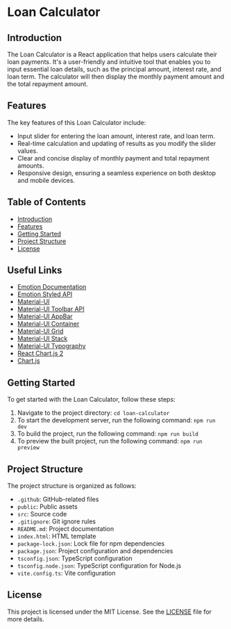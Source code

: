 # Loan Calculator

## Introduction

The Loan Calculator is a React application that helps users calculate their loan payments. It's a user-friendly and intuitive tool that enables you to input essential loan details, such as the principal amount, interest rate, and loan term. The calculator will then display the monthly payment amount and the total repayment amount.

## Features

The key features of this Loan Calculator include:

- Input slider for entering the loan amount, interest rate, and loan term.
- Real-time calculation and updating of results as you modify the slider values.
- Clear and concise display of monthly payment and total repayment amounts.
- Responsive design, ensuring a seamless experience on both desktop and mobile devices.

## Table of Contents

- [Introduction](#introduction)
- [Features](#features)
- [Getting Started](#getting-started)
- [Project Structure](#project-structure)
- [License](#license)

## Useful Links

- [Emotion Documentation](https://emotion.sh/docs/introduction)
- [Emotion Styled API](https://emotion.sh/docs/styled)
- [Material-UI](https://mui.com/)
- [Material-UI Toolbar API](https://mui.com/material-ui/api/toolbar/)
- [Material-UI AppBar](https://mui.com/material-ui/react-app-bar/)
- [Material-UI Container](https://mui.com/material-ui/react-container/)
- [Material-UI Grid](https://mui.com/material-ui/react-grid/)
- [Material-UI Stack](https://mui.com/material-ui/react-stack/)
- [Material-UI Typography](https://mui.com/material-ui/react-typography/)
- [React Chart.js 2](https://react-chartjs-2.js.org/)
- [Chart.js](https://www.chartjs.org/)

## Getting Started

To get started with the Loan Calculator, follow these steps:

1. Navigate to the project directory: `cd loan-calculator`
2. To start the development server, run the following command: `npm run dev`
3. To build the project, run the following command: `npm run build`
4. To preview the built project, run the following command: `npm run preview`

## Project Structure

The project structure is organized as follows:

- `.github`: GitHub-related files
- `public`: Public assets
- `src`: Source code
- `.gitignore`: Git ignore rules
- `README.md`: Project documentation
- `index.html`: HTML template
- `package-lock.json`: Lock file for npm dependencies
- `package.json`: Project configuration and dependencies
- `tsconfig.json`: TypeScript configuration
- `tsconfig.node.json`: TypeScript configuration for Node.js
- `vite.config.ts`: Vite configuration

## License

This project is licensed under the MIT License. See the [LICENSE](LICENSE) file for more details.

